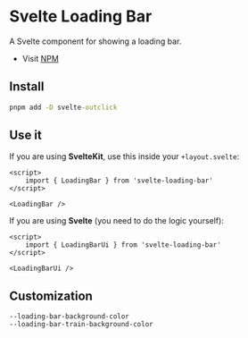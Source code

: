 # Svelte Loading Bar

A Svelte component for showing a loading bar.

- Visit [NPM](https://www.npmjs.com/package/svelte-loading-bar)

## Install

```cmd
pnpm add -D svelte-outclick
```

## Use it

If you are using **SvelteKit**, use this inside your `+layout.svelte`:

```svelte
<script>
	import { LoadingBar } from 'svelte-loading-bar'
</script>

<LoadingBar />
```

If you are using **Svelte** (you need to do the logic yourself):

```svelte
<script>
	import { LoadingBarUi } from 'svelte-loading-bar'
</script>

<LoadingBarUi />
```

## Customization

```
--loading-bar-background-color
--loading-bar-train-background-color
```

